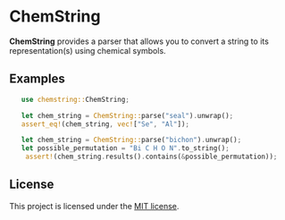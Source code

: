# ChemString

 **ChemString** provides a parser that allows you to convert a string to its representation(s) using chemical symbols.
 ## Examples

 ```rust
    use chemstring::ChemString;

    let chem_string = ChemString::parse("seal").unwrap();
    assert_eq!(chem_string, vec!["Se", "Al"]);

    let chem_string = ChemString::parse("bichon").unwrap();
    let possible_permutation = "Bi C H O N".to_string();
     assert!(chem_string.results().contains(&possible_permutation));

 ```

## License

This project is licensed under the [MIT license](LICENSE).
